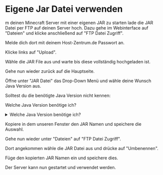 # Eigene Jar Datei verwenden

m deinen Minecraft Server mit einer eigenen JAR zu starten lade die JAR Datei per FTP auf deinen Server hoch. Dazu gehe im Webinterface auf "Dateien" und klicke anschließend auf "FTP Datei Zugriff".

Melde dich dort mit deinem Host-Zentrum.de Passwort an.

Klicke links auf "Upload".

Wähle die JAR File aus und warte bis diese vollständig hochgeladen ist.

Gehe nun wieder zurück auf die Hauptseite.

Öffne unter "JAR Datei" das Drop-Down Menü und wähle deine Wunsch Java Version aus.

Solltest du die benötigte Java Version nicht kennen:

Welche Java Version benötige ich?

<details>

<summary>Welche Java Version benötige ich?</summary>

1.8.x Java 8 & Java 11

1.9.x Java 8 & Java 11

1.10.x Java 8 & Java 11

1.11.x Java 8 & Java 11

1.12.x Java 11

1.13.x Java 11

1.14.x Java 11

1.15.x Java 11

1.16.x Java 11

1.17.x Java 17

1.18.x Java 17

1.19.x Java 17

</details>

Kopiere in dem unseren Fenster den JAR Namen und speichere die Auswahl.

Gehe nun wieder unter "Dateien" auf "FTP Datei Zugriff".

Dort angekommen wähle die JAR Datei aus und drücke auf "Umbenennen".

Füge den kopierten JAR Namen ein und speichere dies.

Der Server kann nun gestartet und verwendet werden.
